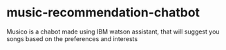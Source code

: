# music-recommendation-chatbot
Musico is a chabot made using IBM watson assistant, that will suggest you songs based on the preferences and interests
